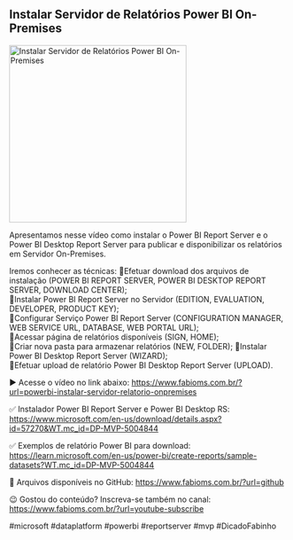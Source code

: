## Instalar Servidor de Relatórios Power BI On-Premises

<img src="https://fabioms.com.br//uploads/youtube/hL8fgCQLRdE.png" alt="Instalar Servidor de Relatórios Power BI On-Premises" title="PowerBI" width="320"/>

Apresentamos nesse vídeo como instalar o Power BI Report Server e o Power BI Desktop Report Server para publicar e disponibilizar os relatórios em Servidor On-Premises.

Iremos conhecer as técnicas:
🔹Efetuar download dos arquivos de instalação (POWER BI REPORT SERVER, POWER BI DESKTOP REPORT SERVER, DOWNLOAD CENTER);  
🔹Instalar Power BI Report Server no Servidor (EDITION, EVALUATION, DEVELOPER, PRODUCT KEY);  
🔹Configurar Serviço Power BI Report Server (CONFIGURATION MANAGER, WEB SERVICE URL, DATABASE, WEB PORTAL URL);  
🔹Acessar página de relatórios disponíveis (SIGN, HOME);  
🔹Criar nova pasta para armazenar relatórios (NEW, FOLDER);
🔹Instalar Power BI Desktop Report Server (WIZARD);  
🔹Efetuar upload de relatório Power BI Desktop Report Server (UPLOAD).  

▶️ Acesse o vídeo no link abaixo:
https://www.fabioms.com.br/?url=powerbi-instalar-servidor-relatorio-onpremises

✅ Instalador Power BI Report Server e Power BI Desktop RS:
https://www.microsoft.com/en-us/download/details.aspx?id=57270&WT.mc_id=DP-MVP-5004844

✅ Exemplos de relatório Power BI para download:
https://learn.microsoft.com/en-us/power-bi/create-reports/sample-datasets?WT.mc_id=DP-MVP-5004844

📁 Arquivos disponíveis no GitHub:
https://www.fabioms.com.br/?url=github

😉 Gostou do conteúdo? Inscreva-se também no canal:
https://www.fabioms.com.br/?url=youtube-subscribe

#microsoft #dataplatform #powerbi #reportserver #mvp #DicadoFabinho